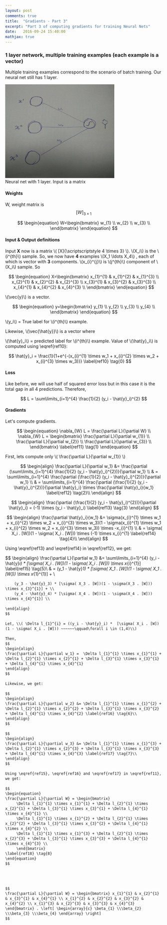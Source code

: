 ```yaml
---
layout: post
comments: true
title:  "Gradients - Part 3"
excerpt: "Part 3 of computing gradients for training Neural Nets"
date:   2016-09-24 15:40:00
mathjax: true
---
```



### **1 layer network, multiple training examples (each example is a vector)**
Multiple training examples correspond to the scenario of batch training. Our neural net still has 1 layer. 

<div class="imgcap">
<img src="/assets/gradients/NN_2_2.jpeg" height="300" width="350">
<div class="thecap">Neural net with 1 layer. Input is a matrix</div>
</div>

#### **Weights**

W, weight matrix is $$[W]_{\scriptscriptstyle 3 \times 1}$$

$$
\begin{equation}
     W=\begin{bmatrix}
         w_{1} \\
         w_{2} \\
         w_{3} \\
         \end{bmatrix}
\end{equation}
$$

#### **Input & Output definitions**

Input **X** now is a matrix \\( [X]{\scriptscriptstyle 4 \times 3} \\). \\(X_i\\) is the \\(i^{th}\\) sample. So, we now have **4** examples \\(X_1 \ldots X_4\\) , each of which is vector with **3** components. \\(x_{i}^{j}\\) is \\(j^{th}\\) component of \\(X_i\\) sample. So 

$$
\begin{equation}
     X=\begin{bmatrix}
     	x_{1}^{1} & x_{1}^{2} & x_{1}^{3} \\
     	x_{2}^{1} & x_{2}^{2} & x_{2}^{3} \\
     	x_{3}^{1} & x_{3}^{2} & x_{3}^{3} \\
     	x_{4}^{1} & x_{4}^{2} & x_{4}^{3} \\
      \end{bmatrix}
\end{equation}
$$


\\(\vec{y}\\) is a vector. 

$$
\begin{equation}
     y=\begin{bmatrix}
         y_{1} \\
         y_{2} \\
         y_{3} \\
         y_{4} \\
         \end{bmatrix}
\end{equation}
$$

\\(y_i\\) = True label for \\(i^{th}\\) example.

Likewise, \\(\vec{\hat{y}}\\) is a vector where 

\\(\hat{y}_i\\) = predicted label for \\(i^{th}\\) example. Value of \\(\hat{y}_i\\) is computed using \eqref{ref10}:

$$ 
\hat{y}_i = \frac{1}{1+e^{-(x_{i}^{1} \times w_1 + x_{i}^{2} \times w_2 + x_{i}^{3} \times w_3)}} \label{ref10} \tag{0} 
$$

#### **Loss**

Like before, we will use half of squared error loss but in this case it is the total gap in all 4 predictions. Therefore,


$$ L  = \sum\limits_{i=1}^{4} \frac{1}{2} (y_i - \hat{y}_i)^{2} $$

#### **Gradients** 

Let's compute gradients. 

$$
\begin{equation}
\nabla_{W} L = \frac{\partial L}{\partial W} \\
\nabla_{W} L = \begin{bmatrix}
     \frac{\partial L}{\partial w_{1}} \\
     \frac{\partial L}{\partial w_{2}} \\
     \frac{\partial L}{\partial w_{3}} \\
     \end{bmatrix}
\label{ref11} \tag{1}
\end{equation} 
$$

First, lets compute only \\( \frac{\partial L}{\partial w_{1}} \\)

<!--
$$
\begin{align}
\frac{\partial L}{\partial w_1} &= \frac{ }{\partial w_1} (\sum\limits_{i=1}^{4} \frac{1}{2} (y_i - \hat{y}_i)^{2})}{\partial w_1}\\
\end{align}
$$
-->

$$
\begin{align}
\frac{\partial L}{\partial w_1} &= \frac{\partial (\sum\limits_{i=1}^{4} \frac{1}{2} (y_i - \hat{y}_i)^{2})}{\partial w_1} \\
& = \sum\limits_{i=1}^{4} \frac{\partial (\frac{1}{2} (y_i - \hat{y}_i)^{2})}{\partial w_1} \\
& = \sum\limits_{i=1}^{4} \frac{\partial (\frac{1}{2} (y_i - \hat{y}_i)^{2})}{\partial \hat{y}_i} \times \frac{\partial \hat{y}_i}{w_1} \label{ref12} \tag{2}\\
\end{align}
$$

$$
\begin{align}
\frac{\partial (\frac{1}{2} (y_i - \hat{y}_i)^{2})}{\partial \hat{y}_i} = (-1) \times (y_i - \hat{y}_i) \label{ref13} \tag{3}
\end{align}
$$

$$
\begin{align}
\frac{\partial \hat{y}_i}{w_1} &= \sigma(x_{i}^{1} \times w_1 + x_{i}^{2} \times w_2 + x_{i}^{3} \times w_3)(1 - \sigma(x_{i}^{1} \times w_1 + x_{i}^{2} \times w_2 + x_{i}^{3} \times w_3)) \times -x_{i}^{1} \\
& = \sigma( X_i . [W])(1 - \sigma( X_i . [W])) \times (-1) \times x_{i}^{1} \label{ref14} \tag{4}\\
\end{align}
$$

Using \eqref{ref13} and \eqref{ref14} in \eqref{ref12}, we get: 

$$
\begin{align}
\frac{\partial L}{\partial w_1} &= \sum\limits_{i=1}^{4} (y_i - \hat{y}_i) *  [\sigma( X_i . [W])(1 - \sigma( X_i . [W])) \times x_{i}^{1}] \label{ref15} \tag{5}\\
& = (y_1 - \hat{y}_1) * [\sigma( X_1 . [W])(1 - \sigma( X_1 . [W])) \times x_{1}^{1}] + \\
~~~~~~	(y_2 - \hat{y}_2) * [\sigma( X_2 . [W])(1 - \sigma(X_2 . [W])) \times x_{2}^{1}] + \\
	(y_3 - \hat{y}_3) * [\sigma( X_3 . [W])(1 - \sigma(X_3 . [W])) \times x_{3}^{1}] + \\
	(y_4 - \hat{y}_4) * [\sigma( X_4 . [W])(1 - \sigma(X_4 . [W])) \times x_{4}^{1}] \\

\end{align}
$$

Let, \\( \Delta l_{1}^{i} = ((y_i - \hat{y}_i) *  [\sigma( X_i . [W])(1 - \sigma( X_i . [W])) ~~~~~~\qquad\forall i \in (1,4)\\)

Then,
$$
\begin{align}
\frac{\partial L}{\partial w_1} =  \Delta l_{1}^{1} \times x_{1}^{1} + \Delta l_{2}^{1} \times x_{2}^{1} + \Delta l_{3}^{1} \times x_{3}^{1} + \Delta l_{4}^{1} \times x_{4}^{1}
\end{align}
$$

Likewise, we get:

$$
\begin{align}
\frac{\partial L}{\partial w_2} &= \Delta l_{1}^{1} \times x_{1}^{2} + \Delta l_{2}^{1} \times x_{2}^{2} + \Delta l_{3}^{1} \times x_{3}^{2} + \Delta l_{4}^{1} \times x_{4}^{2} \label{ref16} \tag{6}\\
\end{align}
$$

$$
\begin{align}
\frac{\partial L}{\partial w_3} &= \Delta l_{1}^{1} \times x_{1}^{3} + \Delta l_{2}^{1} \times x_{2}^{3} + \Delta l_{3}^{1} \times x_{3}^{3} + \Delta l_{4}^{1} \times x_{4}^{3} \label{ref17} \tag{7}\\
\end{align}
$$

Using \eqref{ref15}, \eqref{ref16} and \eqref{ref17} in \eqref{ref11}, we get: 

$$
\begin{equation}
\frac{\partial L}{\partial W} = \begin{bmatrix}
     \Delta l_{1}^{1} \times x_{1}^{1} + \Delta l_{2}^{1} \times x_{2}^{1} + \Delta l_{3}^{1} \times x_{3}^{1} + \Delta l_{4}^{1} \times x_{4}^{1} \\
     \Delta l_{1}^{1} \times x_{1}^{2} + \Delta l_{2}^{1} \times x_{2}^{2} + \Delta l_{3}^{1} \times x_{3}^{2} + \Delta l_{4}^{1} \times x_{4}^{2} \\
     \Delta l_{1}^{1} \times x_{1}^{3} + \Delta l_{2}^{1} \times x_{2}^{3} + \Delta l_{3}^{1} \times x_{3}^{3} + \Delta l_{4}^{1} \times x_{4}^{3} \\
     \end{bmatrix}
\label{ref18} \tag{8}
\end{equation} 
$$




$$
\frac{\partial L}{\partial W} = \begin{bmatrix} x_{1}^{1} & x_{2}^{1} & x_{3}^{1} & x_{4}^{1} \\ x_{1}^{2} & x_{2}^{2} & x_{3}^{2} & x_{4}^{2} \\ x_{1}^{3} & x_{2}^{3} & x_{3}^{3} & x_{4}^{3} \end{bmatrix} . \left[ \begin{array}{c} \beta_{1} \\\beta_{2} \\\beta_{3} \\\beta_{4} \end{array} \right]
$$





    
